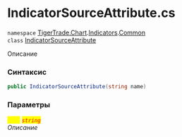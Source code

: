
# IndicatorSourceAttribute.cs
`namespace` [TigerTrade.Chart](../../../../../TigerTrade.Chart.md).[Indicators](../../../../../TigerTrade.Chart/Indicators.md).[Common](../../../../../TigerTrade.Chart/Indicators/Common.md)  
    `class` [IndicatorSourceAttribute](../../IndicatorSourceAttribute.cs.md)

Описание

### Синтаксис
```csharp
public IndicatorSourceAttribute(string name)
```

### Параметры  
<mark style="color:yellow;">`name`</mark> <mark style="color:red;">*`string`*</mark>  
 *Описание*  
  

                    
                    